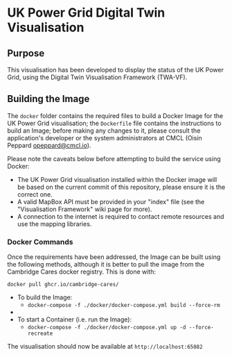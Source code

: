 # UK Power Grid Digital Twin Visualisation

## Purpose

This visualisation has been developed to display the status of the UK Power Grid, using the Digital Twin Visualisation Framework (TWA-VF).

## Building the Image

The `docker` folder contains the required files to build a Docker Image for the UK Power Grid visualisation; the `Dockerfile` file contains the instructions to build an Image; before making any changes to it, please consult the application's developer or the system administrators at CMCL (Oisín Peppard <opeppard@cmcl.io>).

Please note the caveats below before attempting to build the service using Docker:

* The UK Power Grid visualisation installed within the Docker image will be based on the current commit of this repository, please ensure it is the correct one.
* A valid MapBox API must be provided in your "index" file (see the "Visualisation Framework" wiki page for more).
* A connection to the internet is required to contact remote resources and use the mapping libraries.

### Docker Commands

Once the requirements have been addressed, the Image can be built using the following methods, although it is better to pull the image from the Cambridge Cares docker registry. This is done with:

`docker pull ghcr.io/cambridge-cares/`

* To build the Image:
  * `docker-compose -f ./docker/docker-compose.yml build --force-rm`
* 
* To start a Container (i.e. run the Image):
  * `docker-compose -f ./docker/docker-compose.yml up -d --force-recreate`

The visualisation should now be available at `http://localhost:65082`
